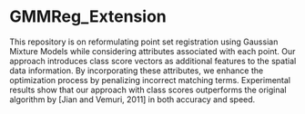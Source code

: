 # GMMReg_Extension
This repository is on reformulating point set registration using Gaussian Mixture Models while considering attributes associated with each point. Our approach introduces class score vectors as additional
features to the spatial data information. By incorporating these attributes, we enhance the optimization process by penalizing incorrect matching terms. Experimental results show that our approach with class scores
outperforms the original algorithm by [Jian and Vemuri, 2011] in both accuracy and speed.
